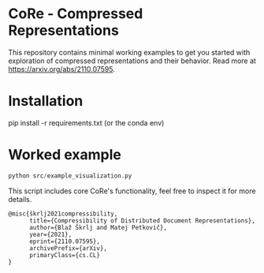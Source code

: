 # CoRe - Compressed Representations
This repository contains minimal working examples to get you started with exploration of compressed representations and their behavior.
Read more at https://arxiv.org/abs/2110.07595.

# Installation
pip install -r requirements.txt (or the conda env)

# Worked example

```python
python src/example_visualization.py
```
This script includes core CoRe's functionality, feel free to inspect it for more details.



```
@misc{škrlj2021compressibility,
      title={Compressibility of Distributed Document Representations}, 
      author={Blaž Škrlj and Matej Petkovič},
      year={2021},
      eprint={2110.07595},
      archivePrefix={arXiv},
      primaryClass={cs.CL}
}
```